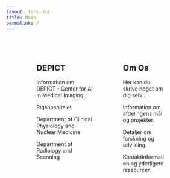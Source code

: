 ```yaml
---
layout: forside2
title: Main
permalink: /
---
```



<head>
  <style>
    /* CSS-regler til styling af denne side */
    .image-placeholder {
      overflow: hidden; /* Sikrer, at billedet ikke overskrider sin container */
      margin-bottom: -10px; /* Juster denne værdi efter behov for at reducere mellemrummet */
    }

    .full-width-image {
      width: 100%;
      height: auto;
      display: block;
    }

    .clearfix {
      display: flex;
      justify-content: space-between; /* Justerer pladsen mellem kolonnerne */
      padding: 40px; /* Generel padding omkring indhold */
      margin: 0 auto; /* Centrerer indholdet horisontalt */
      max-width: 1200px; /* Sætter en maksimal bredde for indholdet */
    }

    .column {
      flex: 1; /* Fordeler lige meget plads til hver kolonne */
      margin: 0 20px; /* Øger margenen omkring kolonnerne */
      padding: 20px; /* Tilføjer padding for at øge afstanden fra kanten af billedet */
      box-sizing: border-box; /* Sørger for at padding ikke øger elementets bredde */
    }

    .column p {
      margin: 0 0 15px; /* Tilføjer margin nedenunder afsnit */
    }
  </style>
</head>

<article>
  <!-- Placeholder til billede -->
  <div class="image-placeholder">
    <img src="{{ site.baseurl }}/assets/img/Forsidebillede.jpg.jpg" alt="" class="full-width-image">
  </div>

  <div class="image-placeholder">
    <img src="{{ site.baseurl }}/assets/img/side22.jpg" alt="" class="full-width-image">
  </div>

  <div class="clearfix">
    <div class="column">
      <h2>DEPICT</h2>
      <p>Information om DEPICT - Center for AI in Medical Imaging.</p>
      <p>Rigshospitalet</p>
      <p>Department of Clinical Physiology and Nuclear Medicine</p>
      <p>Department of Radiology and Scanning</p>
    </div>
    <div class="column">
      <h2>Om Os</h2>
      <p>Her kan du skrive noget om dig selv...</p>
      <p>Information om afdelingens mål og projekter.</p>
      <p>Detaljer om forskning og udvikling.</p>
      <p>Kontaktinformation og yderligere ressourcer.</p>
    </div>
  </div>
</article>
